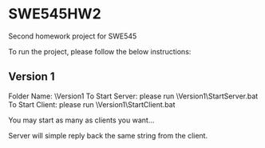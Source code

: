 # SWE545HW2
Second homework project for SWE545

To run the project, please follow the below instructions:

Version 1
---------
Folder Name: \Version1
To Start Server: please run \Version1\StartServer.bat
To Start Client: please run \Version1\StartClient.bat

You may start as many as clients you want...

Server will simple reply back the same string from the client.
